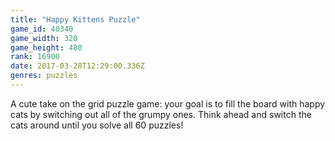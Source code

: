 ```yaml
---
title: "Happy Kittens Puzzle"
game_id: 40340
game_width: 320
game_height: 480
rank: 16900
date: 2017-03-28T12:29:00.336Z
genres: puzzles
---
```

A cute take on the grid puzzle game: your goal is to fill the board with happy cats by switching out all of the grumpy ones. Think ahead and switch the cats around until you solve all 60 puzzles!